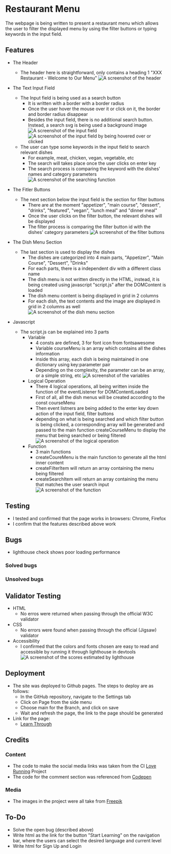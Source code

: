 # Restaurant Menu

The webpage is being written to present a restaurant menu which allows the user to filter the displayed menu by using the filter buttons or typing keywords in the input field.

## Features

- The Header

  - The header here is straightforward, only contains a heading 1 "XXX Restaurant - Welcome to Our Menu"
    ![A screenshot of the header](/assets/images/README/header.png)

- The Text Input Field

  - The Input field is being used as a search button
    - It is written with a border with a border radius
    - Once the user hover the mouse over it or click on it, the border and border radius disappear
    - Besides the input field, there is no additional search button. Instead, a search svg is being used a background image
      ![A screenshot of the input field](/assets/images/README/input-field.png)
      ![A screenshot of the input field by being hovered over or clicked](/assets/images/README/input-field-hover.png)
  - The user can type some keywords in the input field to search relevant dishes
    - For example, meat, chicken, vegan, vegetable, etc
    - The search will takes place once the user clicks on enter key
    - The search process is comparing the keyword with the dishes' names and category parameters
      ![A screenshot of the searching function](/assets/images/README/search-keyword.png)

- The Fitler Buttons

  - The next section below the input field is the section for filter buttons
    - There are at the moment "appetizer", "main course", "dessert", "drinks", "featured", "vegan", "lunch meal" and "dinner meal"
    - Once the user clicks on the filter button, the relevant dishes will be displayed
    - The filter process is comparing the filter button id with the dishes' category parameters
      ![A screenshot of the filter buttons](/assets/images/README/filter-button.png)

- The Dish Menu Section

  - The last section is used to display the dishes
    - The dishes are categorized into 4 main parts, "Appetizer", "Main Course", "Dessert", "Drinks"
    - For each parts, there is a independent div with a different class name
    - The dish menu is not written directly in the HTML, instead, it is being created using javascript "script.js" after the DOMContent is loaded
    - The dish menu content is being displayed in grid in 2 columns
    - For each dish, the text contents and the image are displayed in grid in 2 columns as well
    ![A screenshot of the dish menu section](/assets/images/README/dish-menu.png)

- Javascript
  - The script.js can be explained into 3 parts
    - Variable
        - 4 consts are defined, 3 for font icon from fontsawesome
        - Variable courseMenu is an array which contains all the dishes information
        - Inside this array, each dish is being maintained in one dictionary using key:parameter pair
        - Depending on the complexity, the parameter can be an array, or a simple string, etc
        ![A screenshot of the variables](/assets/images/README/variables.png)
    - Logical Operation
        - There 4 logical operations, all being written inside the function of the eventListener for DOMContentLoaded
        - First of all, all the dish menus will be created according to the const courseMenu
        - Then event listners are being added to the enter key down action of the input field, filter buttons
        - depending on what is being searched and which filter button is being clicked, a corresponding array will be generated and passed to the main function createCourseMenu to display the menu that being searched or being filtered
        ![A screenshot of the logical operation](/assets/images/README/logical-operation.png)
    - Function
        - 3 main functions
        - createCoureMenu is the main function to generate all the html inner content
        - createFilterItem will return an array containing the menu being filtered
        - createSearchItem will return an array containing the menu that matches the user search input
        ![A screenshot of the function](/assets/images/README/filter-button.png)

## Testing

- I tested and confirmed that the page works in browsers: Chrome, Firefox
- I confirm that the features described above work

## Bugs
- lighthouse check shows poor loading performance

### Solved bugs

### Unsolved bugs

## Validator Testing

- HTML
  - No erros were returned when passing through the official W3C validator
- CSS
  - No errors were found when passing through the official (Jigsaw) validator
- Accessibility
  - I confirmed that the colors and fonts chosen are easy to read and accessible by running it through lighthouse in devtools
    ![A screenshot of the scores estimated by lighthouse](/assets/images/README/lighthouse.png)

## Deployment

- The site was deployed to Github pages. The steps to deploy are as follows:
  - In the GitHub repository, navigate to the Settings tab
  - Click on Page from the side menu
  - Choose main for the Branch, and click on save
  - Wait and refresh the page, the link to the page should be generated
- Link for the page:
  - [Learn Through](https://shichen-sc.github.io/learn-through/)

## Credits

### Content

- The code to make the social media links was taken from the CI [Love Running](https://github.com/shichen-sc/love-running) Project
- The code for the comment section was referenced from [Codepen](https://codepen.io/Schepp/pen/WNbQByE)

### Media

- The images in the project were all take from [Freepik](https://www.freepik.com/free-photos-vectors)

## To-Do

- Solve the open bug (described above)
- Write html as the link for the button "Start Learning" on the navigation bar, where the users can select the desired language and current level
- Write html for Sign Up and Login
